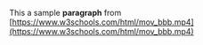 This a sample **paragraph** from [https://www.w3schools.com/html/mov_bbb.mp4](https://www.w3schools.com/html/mov_bbb.mp4)

